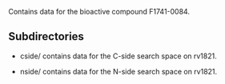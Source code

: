 Contains data for the bioactive compound F1741-0084.

## Subdirectories

- cside/ contains data for the C-side search space on rv1821.

- nside/ contains data for the N-side search space on rv1821.

